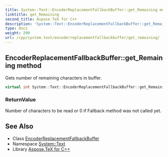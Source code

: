 ```yaml
---
title: System::Text::EncoderReplacementFallbackBuffer::get_Remaining method
linktitle: get_Remaining
second_title: Aspose.TeX for C++
description: 'System::Text::EncoderReplacementFallbackBuffer::get_Remaining method. Gets number of remaining characters in buffer in C++.'
type: docs
weight: 200
url: /cpp/system.text/encoderreplacementfallbackbuffer/get_remaining/
---
```

## EncoderReplacementFallbackBuffer::get_Remaining method


Gets number of remaining characters in buffer.

```cpp
virtual int System::Text::EncoderReplacementFallbackBuffer::get_Remaining() const override
```


### ReturnValue

Number of characters to be read or 0 if Fallback method was not called yet.

## See Also

* Class [EncoderReplacementFallbackBuffer](../)
* Namespace [System::Text](../../)
* Library [Aspose.TeX for C++](../../../)
